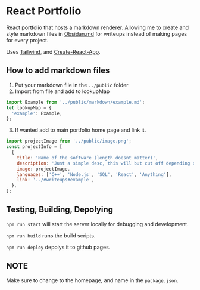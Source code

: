 # React Portfolio

React portfolio that hosts a markdown renderer. Allowing me to create and style markdown files in [Obsidan.md](https://Obsidan.md) for writeups instead of making pages for every project.

Uses [Tailwind](https://tailwindcss.com/), and [Create-React-App](https://create-react-app.dev/).

## How to add markdown files

1. Put your markdown file in the ```../public``` folder
2. Import from file and add to lookupMap

```javascript
import Example from '../public/markdown/example.md';
let lookupMap = {
  'example': Example,
};
```

3. If wanted add to main portfolio home page and link it.
```javascript
import projectImage from '../public/image.png';
const projectInfo = [
  {
    title: 'Name of the software (length doesnt matter)',
    description: 'Just a simple desc, this will but cut off depending on what device you're using. just leaving... at the end.',
    image: projectImage,
    languages: ['C++', 'Node.js', 'SQL', 'React', 'Anything'],
    link: '../#writeups#example',
  },
];
```

## Testing, Building, Depolying

```npm run start``` will start the server locally for debugging and development.

```npm run build``` runs the build scripts.

```npm run deploy``` depolys it to github pages.

## NOTE

Make sure to change to the homepage, and name in the ```package.json```.
